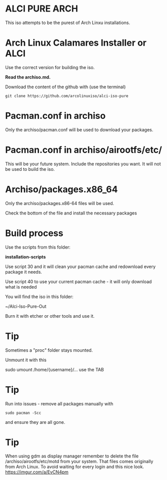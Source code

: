 # ALCI PURE ARCH

This iso attempts to be the purest of Arch Linxu installations.

# Arch Linux Calamares Installer or ALCI

Use the correct version for building the iso.

**Read the archiso.md.**

Download the content of the github with (use the terminal)

`git clone https://github.com/arcolinuxiso/alci-iso-pure`

# Pacman.conf in archiso

Only the archiso/pacman.conf will be used to download your packages.


# Pacman.conf in archiso/airootfs/etc/

This will be your future system. 
Include the repositories you want.
It will not be used to build the iso.


# Archiso/packages.x86_64

Only the archiso/packages.x86-64 files will be used.

Check the bottom of the file and install the necessary packages


# Build process


Use the scripts from this folder:

<b>installation-scripts</b>

Use script 30 and it will clean your pacman cache and redownload every package it needs.

Use script 40 to use your current pacman cache - it will only download what is needed

You will find the iso in this folder:

 ~/Alci-Iso-Pure-Out

Burn it with etcher or other tools and use it.




# Tip

Sometimes a "proc" folder stays mounted.

Unmount it with this

sudo umount /home/{username}/...  use the TAB



# Tip

Run into issues - remove all packages manually with

`sudo pacman -Scc`

and ensure they are all gone.


# Tip

When using gdm as display manager remember to delete the file /archiso/airootfs/etc/motd from your system. That files comes originally from Arch Linux.
To avoid waiting for every login and this nice look.
https://imgur.com/a/EvCN4pm


